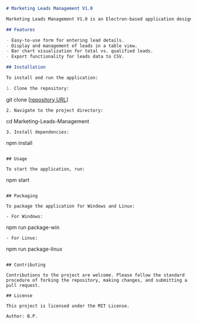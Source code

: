 ```markdown
# Marketing Leads Management V1.0

Marketing Leads Management V1.0 is an Electron-based application designed for efficiently managing marketing leads. It offers a user-friendly interface for inputting and tracking lead information, visualizing data through charts, and exporting leads data. This tool is intended for businesses looking to streamline their marketing efforts.

## Features

- Easy-to-use form for entering lead details.
- Display and management of leads in a table view.
- Bar chart visualization for total vs. qualified leads.
- Export functionality for leads data to CSV.

## Installation

To install and run the application:

1. Clone the repository:
   ```
   git clone [[repository URL](https://github.com/B101010001/marketing-leads-management)]
   ```
2. Navigate to the project directory:
   ```
   cd Marketing-Leads-Management
   ```
3. Install dependencies:
   ```
   npm install
   ```

## Usage

To start the application, run:
```
npm start
```

## Packaging

To package the application for Windows and Linux:

- For Windows:
  ```
  npm run package-win
  ```
- For Linux:
  ```
  npm run package-linux
  ```

## Contributing

Contributions to the project are welcome. Please follow the standard procedure of forking the repository, making changes, and submitting a pull request.

## License

This project is licensed under the MIT License.

Author: B.P.
```